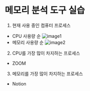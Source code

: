 # 메모리 분석 도구 실습
1. 현재 사용 중인 컴퓨터 프로세스
  - CPU 사용량 순
  ![image1](https://github.com/user-attachments/assets/f39f9c37-f7e0-44ca-b8ee-790e5dbac736)
  - 메모리 사용량 순
  ![image2](https://github.com/user-attachments/assets/a8644162-5dda-47f1-92ea-28f70dc8c018)

2. CPU를 가장 많이 차지하는 프로세스
  - ZOOM
3. 메모리를 가장 많이 차지하는 프로세스
  - Notion
